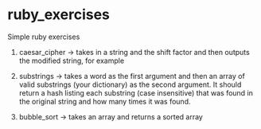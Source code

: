 # ruby_exercises

Simple ruby exercises 

1. caesar_cipher -> takes in a string and the shift factor and then outputs the modified string, for example

2. substrings -> takes a word as the first argument and then an array of valid substrings (your dictionary) as the second argument. 
It should return a hash listing each substring (case insensitive) that was found in the original string and how many times it was found.

3. bubble_sort -> takes an array and returns a sorted array
